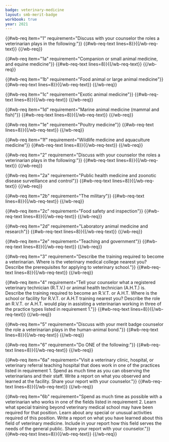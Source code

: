 ```yaml
---
badge: veterinary-medicine
layout: smb-merit-badge
workbook: true
year: 2021
---
```



{{#wb-req item="1" requirement="Discuss with your counselor the roles a veterinarian plays in the following:"}}
{{#wb-req-text lines=8}}{{/wb-req-text}}
{{/wb-req}}

{{#wb-req item="1a" requirement="Companion or small animal medicine, and equine medicine"}}
{{#wb-req-text lines=8}}{{/wb-req-text}}
{{/wb-req}}

{{#wb-req item="1b" requirement="Food animal or large animal medicine"}}
{{#wb-req-text lines=8}}{{/wb-req-text}}
{{/wb-req}}

{{#wb-req item="1c" requirement="Exotic animal medicine"}}
{{#wb-req-text lines=8}}{{/wb-req-text}}
{{/wb-req}}

{{#wb-req item="1d" requirement="Marine animal medicine (mammal and fish)"}}
{{#wb-req-text lines=8}}{{/wb-req-text}}
{{/wb-req}}

{{#wb-req item="1e" requirement="Poultry medicine"}}
{{#wb-req-text lines=8}}{{/wb-req-text}}
{{/wb-req}}

{{#wb-req item="1f" requirement="Wildlife medicine and aquaculture medicine"}}
{{#wb-req-text lines=8}}{{/wb-req-text}}
{{/wb-req}}

{{#wb-req item="2" requirement="Discuss with your counselor the roles a veterinarian plays in the following:"}}
{{#wb-req-text lines=8}}{{/wb-req-text}}
{{/wb-req}}

{{#wb-req item="2a" requirement="Public health medicine and zoonotic disease surveillance and control"}}
{{#wb-req-text lines=8}}{{/wb-req-text}}
{{/wb-req}}

{{#wb-req item="2b" requirement="The military"}}
{{#wb-req-text lines=8}}{{/wb-req-text}}
{{/wb-req}}

{{#wb-req item="2c" requirement="Food safety and inspection"}}
{{#wb-req-text lines=8}}{{/wb-req-text}}
{{/wb-req}}

{{#wb-req item="2d" requirement="Laboratory animal medicine and research"}}
{{#wb-req-text lines=8}}{{/wb-req-text}}
{{/wb-req}}

{{#wb-req item="2e" requirement="Teaching and government"}}
{{#wb-req-text lines=8}}{{/wb-req-text}}
{{/wb-req}}

{{#wb-req item="3" requirement="Describe the training required to become a veterinarian. Where is the veterinary medical college nearest you? Describe the prerequisites for applying to veterinary school."}}
{{#wb-req-text lines=8}}{{/wb-req-text}}
{{/wb-req}}

{{#wb-req item="4" requirement="Tell your counselor what a registered veterinary technician (R.T.V.) or animal health technician (A.H.T.) is. Describe the training required to become an R.V.T. or A.H.T. Where is the school or facility for R.V.T. or A.H.T training nearest you? Describe the role an R.V.T. or A.H.T. would play in assisting a veterinarian working in three of the practice types listed in requirement 1."}}
{{#wb-req-text lines=8}}{{/wb-req-text}}
{{/wb-req}}

{{#wb-req item="5" requirement="Discuss with your merit badge counselor the role a veterinarian plays in the human-animal bond."}}
{{#wb-req-text lines=8}}{{/wb-req-text}}
{{/wb-req}}

{{#wb-req item="6" requirement="Do ONE of the following:"}}
{{#wb-req-text lines=8}}{{/wb-req-text}}
{{/wb-req}}

{{#wb-req item="6a" requirement="Visit a veterinary clinic, hospital, or veterinary referral teaching hospital that does work in one of the practices listed in requirement 1. Spend as much time as you can observing the veterinarians and their staff. Write a report on what you observed and learned at the facility. Share your report with your counselor."}}
{{#wb-req-text lines=8}}{{/wb-req-text}}
{{/wb-req}}

{{#wb-req item="6b" requirement="Spend as much time as possible with a veterinarian who works in one of the fields listed in requirement 2. Learn what special training beyond veterinary medical school may have been required for that position. Learn about any special or unusual activities required of this position. Write a report on what you have learned about this field of veterinary medicine. Include in your report how this field serves the needs of the general public. Share your report with your counselor."}}
{{#wb-req-text lines=8}}{{/wb-req-text}}
{{/wb-req}}
